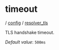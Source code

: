 # timeout

/ [config](/reference/config/index.md) / [resolver_tls](/reference/config/config/resolver_tls/index.md) 

TLS handshake timeout.

*Default value*: `500ms`
